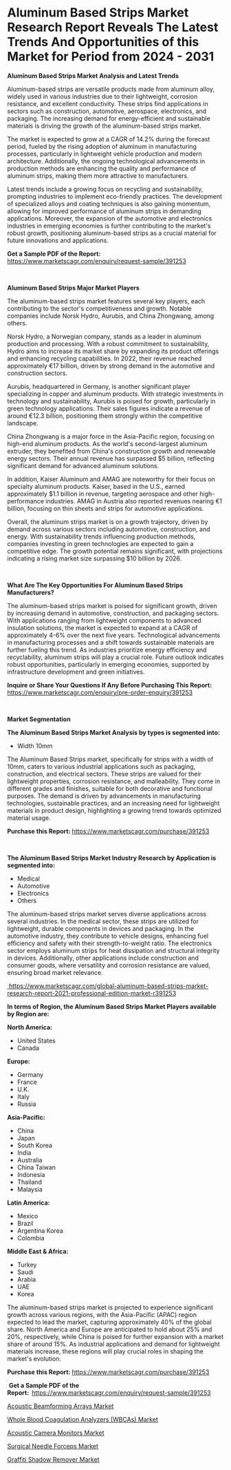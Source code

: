 <p><h1>Aluminum Based Strips Market Research Report Reveals The Latest Trends And Opportunities of this Market for Period from 2024 - 2031</h1></p><p><strong>Aluminum Based Strips Market Analysis and Latest Trends</strong></p>
<p><p>Aluminum-based strips are versatile products made from aluminum alloy, widely used in various industries due to their lightweight, corrosion resistance, and excellent conductivity. These strips find applications in sectors such as construction, automotive, aerospace, electronics, and packaging. The increasing demand for energy-efficient and sustainable materials is driving the growth of the aluminum-based strips market.</p><p>The market is expected to grow at a CAGR of 14.2% during the forecast period, fueled by the rising adoption of aluminum in manufacturing processes, particularly in lightweight vehicle production and modern architecture. Additionally, the ongoing technological advancements in production methods are enhancing the quality and performance of aluminum strips, making them more attractive to manufacturers.</p><p>Latest trends include a growing focus on recycling and sustainability, prompting industries to implement eco-friendly practices. The development of specialized alloys and coating techniques is also gaining momentum, allowing for improved performance of aluminum strips in demanding applications. Moreover, the expansion of the automotive and electronics industries in emerging economies is further contributing to the market's robust growth, positioning aluminum-based strips as a crucial material for future innovations and applications.</p></p>
<p><strong>Get a Sample PDF of the Report:&nbsp;</strong> <a href="https://www.marketscagr.com/enquiry/request-sample/391253?utm_campaign=1683&utm_medium=2&utm_source=Github&utm_content=ia&utm_term=26102024&utm_id=aluminum-based-strips">https://www.marketscagr.com/enquiry/request-sample/391253</a></p>
<p>&nbsp;</p>
<p><strong>Aluminum Based Strips Major Market Players</strong></p>
<p><p>The aluminum-based strips market features several key players, each contributing to the sector's competitiveness and growth. Notable companies include Norsk Hydro, Aurubis, and China Zhongwang, among others.</p><p>Norsk Hydro, a Norwegian company, stands as a leader in aluminum production and processing. With a robust commitment to sustainability, Hydro aims to increase its market share by expanding its product offerings and enhancing recycling capabilities. In 2022, their revenue reached approximately €17 billion, driven by strong demand in the automotive and construction sectors.</p><p>Aurubis, headquartered in Germany, is another significant player specializing in copper and aluminum products. With strategic investments in technology and sustainability, Aurubis is poised for growth, particularly in green technology applications. Their sales figures indicate a revenue of around €12.3 billion, positioning them strongly within the competitive landscape.</p><p>China Zhongwang is a major force in the Asia-Pacific region, focusing on high-end aluminum products. As the world's second-largest aluminum extruder, they benefited from China's construction growth and renewable energy sectors. Their annual revenue has surpassed $5 billion, reflecting significant demand for advanced aluminum solutions.</p><p>In addition, Kaiser Aluminum and AMAG are noteworthy for their focus on specialty aluminum products. Kaiser, based in the U.S., earned approximately $1.1 billion in revenue, targeting aerospace and other high-performance industries. AMAG in Austria also reported revenues nearing €1 billion, focusing on thin sheets and strips for automotive applications.</p><p>Overall, the aluminum strips market is on a growth trajectory, driven by demand across various sectors including automotive, construction, and energy. With sustainability trends influencing production methods, companies investing in green technologies are expected to gain a competitive edge. The growth potential remains significant, with projections indicating a rising market size surpassing $10 billion by 2026.</p></p>
<p>&nbsp;</p>
<p><strong>What Are The Key Opportunities For Aluminum Based Strips Manufacturers?</strong></p>
<p><p>The aluminum-based strips market is poised for significant growth, driven by increasing demand in automotive, construction, and packaging sectors. With applications ranging from lightweight components to advanced insulation solutions, the market is expected to expand at a CAGR of approximately 4-6% over the next five years. Technological advancements in manufacturing processes and a shift towards sustainable materials are further fueling this trend. As industries prioritize energy efficiency and recyclability, aluminum strips will play a crucial role. Future outlook indicates robust opportunities, particularly in emerging economies, supported by infrastructure development and green initiatives.</p></p>
<p><strong>Inquire or Share Your Questions If Any Before Purchasing This Report:</strong> <a href="https://www.marketscagr.com/enquiry/pre-order-enquiry/391253?utm_campaign=1683&utm_medium=2&utm_source=Github&utm_content=ia&utm_term=26102024&utm_id=aluminum-based-strips">https://www.marketscagr.com/enquiry/pre-order-enquiry/391253</a></p>
<p>&nbsp;</p>
<p><strong>Market Segmentation</strong></p>
<p><strong>The Aluminum Based Strips Market Analysis by types is segmented into:</strong></p>
<p><ul><li>Width 10mm</li></ul></p>
<p><p>The Aluminum Based Strips market, specifically for strips with a width of 10mm, caters to various industrial applications such as packaging, construction, and electrical sectors. These strips are valued for their lightweight properties, corrosion resistance, and malleability. They come in different grades and finishes, suitable for both decorative and functional purposes. The demand is driven by advancements in manufacturing technologies, sustainable practices, and an increasing need for lightweight materials in product design, highlighting a growing trend towards optimized material usage.</p></p>
<p><strong>Purchase this Report:&nbsp;</strong><a href="https://www.marketscagr.com/purchase/391253?utm_campaign=1683&utm_medium=2&utm_source=Github&utm_content=ia&utm_term=26102024&utm_id=aluminum-based-strips">https://www.marketscagr.com/purchase/391253</a></p>
<p>&nbsp;</p>
<p><strong>The Aluminum Based Strips Market Industry Research by Application is segmented into:</strong></p>
<p><ul><li>Medical</li><li>Automotive</li><li>Electronics</li><li>Others</li></ul></p>
<p><p>The aluminum-based strips market serves diverse applications across several industries. In the medical sector, these strips are utilized for lightweight, durable components in devices and packaging. In the automotive industry, they contribute to vehicle designs, enhancing fuel efficiency and safety with their strength-to-weight ratio. The electronics sector employs aluminum strips for heat dissipation and structural integrity in devices. Additionally, other applications include construction and consumer goods, where versatility and corrosion resistance are valued, ensuring broad market relevance.</p></p>
<p><a href="https://www.marketscagr.com/global-aluminum-based-strips-market-research-report-2021-professional-edition-market-r391253?utm_campaign=1683&utm_medium=2&utm_source=Github&utm_content=ia&utm_term=26102024&utm_id=aluminum-based-strips">&nbsp;https://www.marketscagr.com/global-aluminum-based-strips-market-research-report-2021-professional-edition-market-r391253</a></p>
<p><strong>In terms of Region, the Aluminum Based Strips Market Players available by Region are:</strong></p>
<p>
    <p> <strong> North America: </strong>
        <ul>
            <li>United States</li>
            <li>Canada</li>
        </ul>
        </p> 
    <p> <strong> Europe: </strong>
        <ul>
            <li>Germany</li>
            <li>France</li>
            <li>U.K.</li>
            <li>Italy</li>
            <li>Russia</li>
        </ul>
        </p> 
    <p> <strong> Asia-Pacific: </strong>
        <ul>
            <li>China</li>
            <li>Japan</li>
            <li>South Korea</li>
            <li>India</li>
            <li>Australia</li>
            <li>China Taiwan</li>
            <li>Indonesia</li>
            <li>Thailand</li>
            <li>Malaysia</li>
        </ul>
        </p> 
    <p> <strong> Latin America: </strong>
        <ul>
            <li>Mexico</li>
            <li>Brazil</li>
            <li>Argentina Korea</li>
            <li>Colombia</li>
        </ul>
        </p> 
    <p> <strong> Middle East & Africa: </strong>
        <ul>
            <li>Turkey</li>
            <li>Saudi</li>
            <li>Arabia</li>
            <li>UAE</li>
            <li>Korea</li>
        </ul>
    </p>
    </p>
<p><p>The aluminum-based strips market is projected to experience significant growth across various regions, with the Asia-Pacific (APAC) region expected to lead the market, capturing approximately 40% of the global share. North America and Europe are anticipated to hold about 25% and 20%, respectively, while China is poised for further expansion with a market share of around 15%. As industrial applications and demand for lightweight materials increase, these regions will play crucial roles in shaping the market's evolution.</p></p>
<p><strong>Purchase this Report: </strong><a href="https://www.marketscagr.com/purchase/391253?utm_campaign=1683&utm_medium=2&utm_source=Github&utm_content=ia&utm_term=26102024&utm_id=aluminum-based-strips">https://www.marketscagr.com/purchase/391253</a></p>
<p>&nbsp;<strong>Get a Sample PDF of the Report:&nbsp;&nbsp;</strong><a href="https://www.marketscagr.com/enquiry/request-sample/391253?utm_campaign=1683&utm_medium=2&utm_source=Github&utm_content=ia&utm_term=26102024&utm_id=aluminum-based-strips">https://www.marketscagr.com/enquiry/request-sample/391253</a></p>
<p><strong></strong></p>
<p><p><a href="https://www.linkedin.com/pulse/acoustic-beamforming-arrays-market-trends-insights-type-application-mc5pf?utm_campaign=1683&utm_medium=2&utm_source=Github&utm_content=ia&utm_term=26102024&utm_id=aluminum-based-strips">Acoustic Beamforming Arrays Market</a></p><p><a href="https://www.linkedin.com/pulse/investment-opportunities-whole-blood-coagulation-analyzers-wbcas-wxo2f?utm_campaign=1683&utm_medium=2&utm_source=Github&utm_content=ia&utm_term=26102024&utm_id=aluminum-based-strips">Whole Blood Coagulation Analyzers (WBCAs) Market</a></p><p><a href="https://www.linkedin.com/pulse/global-acoustic-camera-monitors-market-analysis-key-trends-future-4p8kc?utm_campaign=1683&utm_medium=2&utm_source=Github&utm_content=ia&utm_term=26102024&utm_id=aluminum-based-strips">Acoustic Camera Monitors Market</a></p><p><a href="https://www.linkedin.com/pulse/surgical-needle-forceps-market-revolution-size-share-emerging-omeof?utm_campaign=1683&utm_medium=2&utm_source=Github&utm_content=ia&utm_term=26102024&utm_id=aluminum-based-strips">Surgical Needle Forceps Market</a></p><p><a href="https://www.linkedin.com/pulse/in-depth-analysis-global-graffiti-shadow-remover-market-scope-ccdrc?utm_campaign=1683&utm_medium=2&utm_source=Github&utm_content=ia&utm_term=26102024&utm_id=aluminum-based-strips">Graffiti Shadow Remover Market</a></p></p>